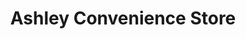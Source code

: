 ---
title: "Ashley Convenience Store"
url: /bristol/ashley-convenience-store/
shop: Lebensmittel
---